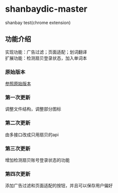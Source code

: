   shanbaydic-master
===================================
  shanbay test(chrome extension)<br />

  功能介绍
-----------------------------------
  实现功能：广告过滤；页面适配；划词翻译<br />
  扩展功能：检测扇贝登录状态，加入单词本
  
### 原始版本
  [参照原始版本](https://github.com/ververcpp/ChaZD)<br />

### 第一次更新
  调整文件结构，调整部分图标

### 第二次更新
  由多接口改成只用扇贝的api

### 第三次更新
  增加检测扇贝账号登录状态的功能

### 第四次更新
  添加广告过滤和页面适配的按钮，并且可以保存用户偏好
    
